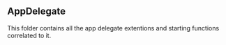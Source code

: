 ## AppDelegate
This folder contains all the app delegate extentions and starting functions correlated to it.
